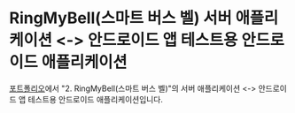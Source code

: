 # RingMyBell(스마트 버스 벨) 서버 애플리케이션 <-> 안드로이드 앱 테스트용 안드로이드 애플리케이션
<a href="https://docs.google.com/document/d/1p27zb_eB1UUrV55By_oAZil4FEOA3l42BnmCWCqllMg/edit?usp=sharing" target="_blank">포트폴리오</a>에서 "2. RingMyBell(스마트 버스 벨)"의 서버 애플리케이션 <-> 안드로이드 앱 테스트용 안드로이드 애플리케이션입니다.
